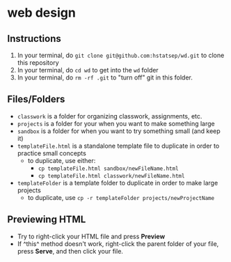 # web design

## Instructions
1. In your terminal, do `git clone git@github.com:hstatsep/wd.git` to clone this repository
2. In your terminal, do `cd wd` to get into the `wd` folder
3. In your terminal, do `rm -rf .git` to "turn off" git in this folder.

## Files/Folders
* `classwork` is a folder for organizing classwork, assignments, etc.
* `projects` is a folder for your when you want to make something large
* `sandbox` is a folder for when you want to try something small (and keep it)
* `templateFile.html` is a standalone template file to duplicate in order to practice small concepts
  * to duplicate, use either:
    * `cp templateFile.html sandbox/newFileName.html`
    * `cp templateFile.html classwork/newFileName.html`
* `templateFolder` is a template folder to duplicate in order to make large projects
  * to duplicate, use `cp -r templateFolder projects/newProjectName`

## Previewing HTML
* Try to right-click your HTML file and press **Preview**
* If ^this^ method doesn't work, right-click the parent folder of your file, press **Serve**, and then click your file.